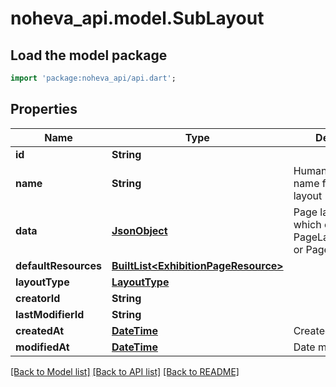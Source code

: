 # noheva_api.model.SubLayout

## Load the model package
```dart
import 'package:noheva_api/api.dart';
```

## Properties
Name | Type | Description | Notes
------------ | ------------- | ------------- | -------------
**id** | **String** |  | [optional] 
**name** | **String** | Human readable name for the sub layout | 
**data** | [**JsonObject**](.md) | Page layout data which can be either PageLayoutViewHtml or PageLayoutView | 
**defaultResources** | [**BuiltList&lt;ExhibitionPageResource&gt;**](ExhibitionPageResource.md) |  | [optional] 
**layoutType** | [**LayoutType**](LayoutType.md) |  | 
**creatorId** | **String** |  | [optional] 
**lastModifierId** | **String** |  | [optional] 
**createdAt** | [**DateTime**](DateTime.md) | Created date | [optional] 
**modifiedAt** | [**DateTime**](DateTime.md) | Date modified | [optional] 

[[Back to Model list]](../README.md#documentation-for-models) [[Back to API list]](../README.md#documentation-for-api-endpoints) [[Back to README]](../README.md)


